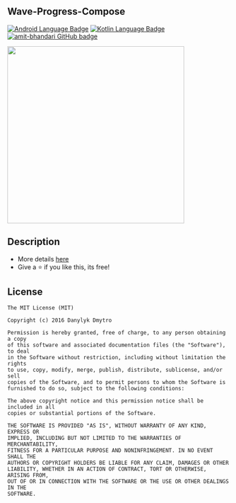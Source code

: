 ## Wave-Progress-Compose
<p>
  <a href="#"><img alt="Android Language Badge" src="https://badgen.net/badge/OS/Android?icon=https://raw.githubusercontent.com/androiddevnotes/learn-jetpack-compose-android/master/assets/android.svg&color=3ddc84"/></a>
  <a href="#"><img alt="Kotlin Language Badge" src="https://badgen.net/badge/language/Kotlin?icon=https://raw.githubusercontent.com/androiddevnotes/learn-jetpack-compose-android/master/assets/kotlin.svg&color=f18e33"/></a>
  <a href="https://github.com/amit-bhandari"><img alt="amit-bhandari GitHub badge" src="https://badgen.net/badge/GitHub/amit-bhandari?icon=github&color=24292e"/></a>
</p>

<p>
<img src="https://github.com/user-attachments/assets/c46de4f6-9122-4baa-bd1f-87fd5541c396" width="400"  />
</p>

## Description
- More details [here](https://amit-bhandari.github.io/posts/wave-progress-bar-compose/)
- Give a ⭐️ if you like this, its free!

## License

```
The MIT License (MIT)

Copyright (c) 2016 Danylyk Dmytro

Permission is hereby granted, free of charge, to any person obtaining a copy
of this software and associated documentation files (the "Software"), to deal
in the Software without restriction, including without limitation the rights
to use, copy, modify, merge, publish, distribute, sublicense, and/or sell
copies of the Software, and to permit persons to whom the Software is
furnished to do so, subject to the following conditions:

The above copyright notice and this permission notice shall be included in all
copies or substantial portions of the Software.

THE SOFTWARE IS PROVIDED "AS IS", WITHOUT WARRANTY OF ANY KIND, EXPRESS OR
IMPLIED, INCLUDING BUT NOT LIMITED TO THE WARRANTIES OF MERCHANTABILITY,
FITNESS FOR A PARTICULAR PURPOSE AND NONINFRINGEMENT. IN NO EVENT SHALL THE
AUTHORS OR COPYRIGHT HOLDERS BE LIABLE FOR ANY CLAIM, DAMAGES OR OTHER
LIABILITY, WHETHER IN AN ACTION OF CONTRACT, TORT OR OTHERWISE, ARISING FROM,
OUT OF OR IN CONNECTION WITH THE SOFTWARE OR THE USE OR OTHER DEALINGS IN THE
SOFTWARE.
```
